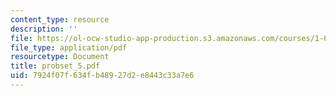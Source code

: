 ```yaml
---
content_type: resource
description: ''
file: https://ol-ocw-studio-app-production.s3.amazonaws.com/courses/1-051-structural-engineering-design-fall-2003/7924f07f634fb48927d2e8443c33a7e6_probset_5.pdf
file_type: application/pdf
resourcetype: Document
title: probset_5.pdf
uid: 7924f07f-634f-b489-27d2-e8443c33a7e6
---
```

